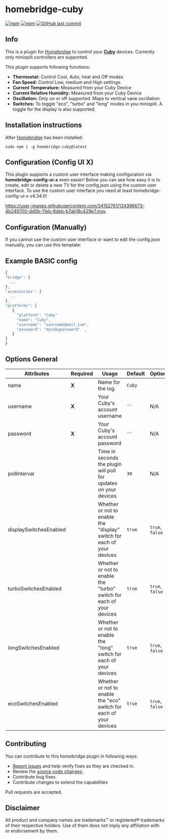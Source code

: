 # homebridge-cuby

[![npm](https://img.shields.io/npm/v/homebridge-cuby.svg?style=flat-square)](https://www.npmjs.com/package/homebridge-cuby)
[![npm](https://img.shields.io/npm/dt/homebridge-cuby.svg?style=flat-square)](https://www.npmjs.com/package/homebridge-cuby)
[![GitHub last commit](https://img.shields.io/github/last-commit/mtflud/homebridge-cuby.svg?style=flat-square)](https://github.com/mtflud/homebridge-cuby)

## Info

This is a plugin for [Homebridge](https://github.com/nfarina/homebridge) to control your [**Cuby**](https://cuby.mx/collections/cuby) devices. Currently only minisplit controllers are supported.

This plugin supports following functions:

- **Thermostat:** Control Cool, Auto, heat and Off modes
- **Fan Speed:** Control Low, medium and High settings.
- **Current Temperature:** Measured from your Cuby Device
- **Current Relative Humidity:** Measured from your Cuby Device
- **Oscillation:** Only on or off supported. Maps to vertical vane oscillation.
- **Switches:** To toggle "eco", "turbo" and "long" modes in you minisplit. A toggle for the display is also supported.

## Installation instructions

After [Homebridge](https://github.com/nfarina/homebridge) has been installed:

```sudo npm i -g homebridge-cuby@latest```


## Configuration (Config UI X)

This plugin supports a custom user interface making configuration via **homebridge-config-ui-x** even easier! Below you can see how easy it is to create, edit or delete a new TV for the config.json using the custom user interface. To use the custom user interface you need at least homebridge-config-ui-x v4.34.0!


https://user-images.githubusercontent.com/34152761/124396673-4b249700-dd0b-11eb-8deb-b7ab18c429e7.mov


## Configuration (Manually)

If you cannot use the custom user interface or want to edit the config.json manually, you can use this template:

## Example BASIC config

 ```javascript
{
 "bridge": {
   ...
},
 "accessories": [
   ...
],
 "platforms": [
    {
      "platform": "Cuby"
      "name": "Cuby",
      "username": "username@mail.com",
      "password": "mycubypassword"  ,
    }
 ]
}

 ```

## Options General

| **Attributes** | **Required** | **Usage**                                                              | **Default** | **Options** |
|----------------|--------------|------------------------------------------------------------------------|-------------|-------------|
| name           | **X** | Name for the log.                                                      | `Cuby`      
| username       | **X** | Your Cuby's account username                                           | `''`        | N/A
| password       | **X** | Your Cuby's account password                                           | `''`        | N/A
| pollInterval           |  | Time in seconds the plugin will poll for updates on your devices       | `30`        | N/A
| displaySwitchesEnabled          |  | Whether or not to enable the "display" switch for each of your devices | `true`      | `true`, `false`
| turboSwitchesEnabled          |  | Whether or not to enable the "turbo" switch for each of your devices   | `true`      | `true`, `false`
| longSwitchesEnabled          |  | Whether or not to enable the "long" switch for each of your devices    | `true`      | `true`, `false`
| ecoSwitchesEnabled          |  | Whether or not to enable the "eco" switch for each of your devices     | `true`      | `true`, `false`


## Contributing

You can contribute to this homebridge plugin in following ways:

- [Report issues](https://github.com/mtflud/homebridge-cuby/issues) and help verify fixes as they are checked in.
- Review the [source code changes](https://github.com/mtflud/homebridge-cuby/pulls).
- Contribute bug fixes.
- Contribute changes to extend the capabilities

Pull requests are accepted.

## Disclaimer

All product and company names are trademarks™ or registered® trademarks of their respective holders. Use of them does not imply any affiliation with or endorsement by them.
